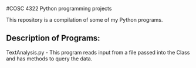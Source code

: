 #COSC 4322 Python programming projects

This repository is a compilation of some of my Python programs.

## Description of Programs:

TextAnalysis.py - This program reads input from a file passed into the Class and has methods to query the data.

